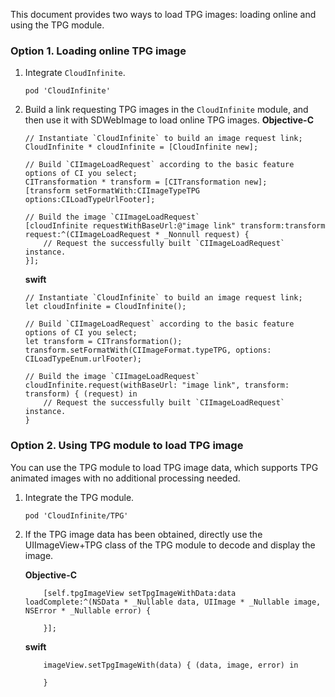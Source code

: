 
This document provides two ways to load TPG images: loading online and using the TPG module.

### Option 1. Loading online TPG image

1. Integrate `CloudInfinite`.

   ```
   pod 'CloudInfinite'
   ```

2. Build a link requesting TPG images in the `CloudInfinite` module, and then use it with SDWebImage to load online TPG images.
    **Objective-C**
    ```
    // Instantiate `CloudInfinite` to build an image request link;
    CloudInfinite * cloudInfinite = [CloudInfinite new];
   
    // Build `CIImageLoadRequest` according to the basic feature options of CI you select;
    CITransformation * transform = [CITransformation new];
    [transform setFormatWith:CIImageTypeTPG options:CILoadTypeUrlFooter];
   
    // Build the image `CIImageLoadRequest`
    [cloudInfinite requestWithBaseUrl:@"image link" transform:transform request:^(CIImageLoadRequest * _Nonnull request) {
        // Request the successfully built `CIImageLoadRequest` instance.
    }];
    ```

    **swift**
    ```
    // Instantiate `CloudInfinite` to build an image request link;
    let cloudInfinite = CloudInfinite();
   
    // Build `CIImageLoadRequest` according to the basic feature options of CI you select;
    let transform = CITransformation();
    transform.setFormatWith(CIImageFormat.typeTPG, options: CILoadTypeEnum.urlFooter);
    
    // Build the image `CIImageLoadRequest`
    cloudInfinite.request(withBaseUrl: "image link", transform: transform) { (request) in
        // Request the successfully built `CIImageLoadRequest` instance.
    }  
    ```

### Option 2. Using TPG module to load TPG image

You can use the TPG module to load TPG image data, which supports TPG animated images with no additional processing needed.

1. Integrate the TPG module.
   ```
   pod 'CloudInfinite/TPG'
   ```
2. If the TPG image data has been obtained, directly use the UIImageView+TPG class of the TPG module to decode and display the image.

    **Objective-C**
    ```
        [self.tpgImageView setTpgImageWithData:data loadComplete:^(NSData * _Nullable data, UIImage * _Nullable image, NSError * _Nullable error) {

        }];
    ```
    **swift**
    ```
        imageView.setTpgImageWith(data) { (data, image, error) in

        }
    ```



